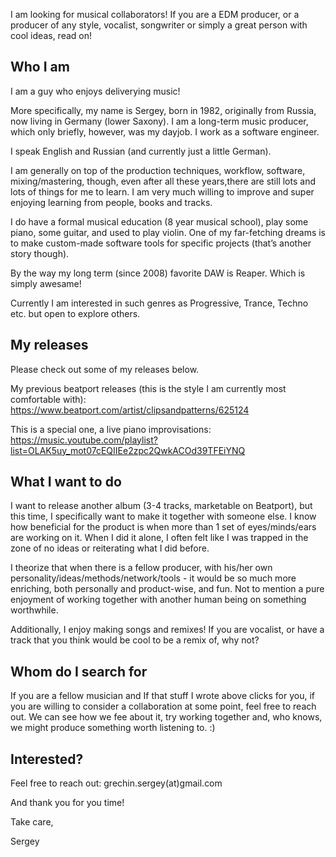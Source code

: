 I am looking for musical collaborators! If you are a EDM producer, or a producer of any style, vocalist, songwriter or simply a great person with cool ideas, read on!

## Who I am

I am a guy who enjoys deliverying music!

More specifically, my name is Sergey, born in 1982, originally from Russia, now living in Germany (lower Saxony). I am a long-term music producer, which only briefly, however, was my dayjob. I work as a software engineer.

I speak English and Russian (and currently just a little German).

I am generally on top of the production techniques, workflow, software, mixing/mastering, though, even after all these years,there are still lots and lots of things for me to learn. I am very much willing to improve and super enjoying learning from people, books and tracks. 

I do have a formal musical education (8 year musical school), play some piano, some guitar, and used to play violin. One of my far-fetching dreams is to make custom-made software tools for specific projects (that’s another story though). 

By the way my long term (since 2008) favorite DAW is Reaper. Which is simply awesame!

Currently I am interested in such genres as Progressive, Trance, Techno etc. but open to explore others.

## My releases

Please check out some of my releases below.

My previous beatport releases (this is the style I am currently most comfortable with):
https://www.beatport.com/artist/clipsandpatterns/625124

This is a special one, a live piano improvisations:
https://music.youtube.com/playlist?list=OLAK5uy_mot07cEQIIEe2zpc2QwkACOd39TFEiYNQ

## What I want to do

I want to release another album (3-4 tracks, marketable on Beatport), but this time, I specifically want to make it together with someone else. I know how beneficial for the product is when more than 1 set of eyes/minds/ears are working on it. When I did it alone, I often felt like I was trapped in the zone of no ideas or reiterating what I did before.

I theorize that when there is a fellow producer, with his/her own personality/ideas/methods/network/tools - it would be so much more enriching, both personally and product-wise, and fun. Not to mention a pure enjoyment of working together with another human being on something worthwhile.

Additionally, I enjoy making songs and remixes! If you are vocalist, or have a track that you think would be cool to be a remix of, why not?

## Whom do I search for

If you are a fellow musician and If that stuff I wrote above clicks for you, if you are willing to consider a collaboration at some point, feel free to reach out. We can see how we fee about it, try working together and, who knows, we might produce something worth listening to. :)

## Interested?

Feel free to reach out: grechin.sergey(at)gmail.com

And thank you for you time!

Take care,

Sergey